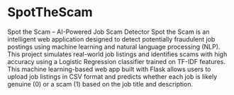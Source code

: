 # SpotTheScam
Spot the Scam – AI-Powered Job Scam Detector
Spot the Scam is an intelligent web application designed to detect potentially fraudulent job postings using machine learning and natural language processing (NLP). This project simulates real-world job listings and identifies scams with high accuracy using a Logistic Regression classifier trained on TF-IDF features. This machine learning-based web app built with Flask allows users to upload job listings in CSV format and predicts whether each job is likely genuine (0) or a scam (1) based on the job title and description.

